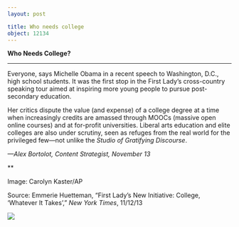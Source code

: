 ```yaml
---
layout: post

title: Who needs college
object: 12134
---
```

**Who Needs College?**

****

Everyone, says Michelle Obama in a recent speech to Washington, D.C., high school students. It was the first stop in the First Lady’s cross-country speaking tour aimed at inspiring more young people to pursue post-secondary education.

Her critics dispute the value (and expense) of a college degree at a time when increasingly credits are amassed through MOOCs (massive open online courses) and at for-profit universities. Liberal arts education and elite colleges are also under scrutiny, seen as refuges from the real world for the privileged few—not unlike the *Studio of Gratifying Discourse*.

*—Alex Bortolot, Content Strategist, November 13*

**

Image: Carolyn Kaster/AP

Source: Emmerie Huetteman, “First Lady’s New Initiative: College, ‘Whatever It Takes’,” *New York Times*, 11/12/13 

![]({{siteurl.base}}/images/13-11-13_98.61.2_CollegeEDIT-1.jpeg)
